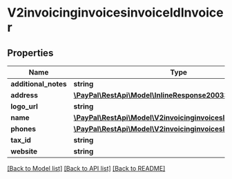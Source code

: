 # V2invoicinginvoicesinvoiceIdInvoicer

## Properties
Name | Type | Description | Notes
------------ | ------------- | ------------- | -------------
**additional_notes** | **string** |  | [optional] 
**address** | [**\PayPal\RestApi\Model\InlineResponse20033InvoicerAddress**](InlineResponse20033InvoicerAddress.md) |  | [optional] 
**logo_url** | **string** |  | [optional] 
**name** | [**\PayPal\RestApi\Model\V2invoicinginvoicesInvoicerName**](V2invoicinginvoicesInvoicerName.md) |  | [optional] 
**phones** | [**\PayPal\RestApi\Model\V2invoicinginvoicesInvoicerPhones[]**](V2invoicinginvoicesInvoicerPhones.md) |  | [optional] 
**tax_id** | **string** |  | [optional] 
**website** | **string** |  | [optional] 

[[Back to Model list]](../README.md#documentation-for-models) [[Back to API list]](../README.md#documentation-for-api-endpoints) [[Back to README]](../README.md)


